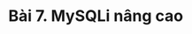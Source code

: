<!-- ---
layout: Post
title: Bài 6. Chuỗi trong Java
subtitle:  Lập trình Java căn bản
author: Theanishtar
date: 2023-06-07
useHeaderImage: false
headerImage: https://github.com/dangtranhuu/images/blob/main/angurvad/java-core/session6/banner.png?raw=true
headerMask: rgba(30, 69, 110, 0.61)
permalinkPattern: /ebook/java/java-core/:slug/
tags:
  - Java Core
---

Chuỗi là kiểu dữ liệu được sử dụng nhiều nhất trong lập trình. Mình sẽ cùng tìm hiểu về kiểu dữ liệu thú vị này nhé -->

<!-- more -->


# Bài 7. MySQLi nâng cao